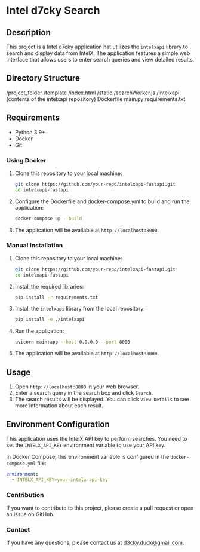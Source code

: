 # Intel d7cky Search

## Description
This project is a Intel d7cky application hat utilizes the `intelxapi` library to search and display data from IntelX. The application features a simple web interface that allows users to enter search queries and view detailed results.

## Directory Structure
/project_folder
/template
/index.html
/static
/searchWorker.js
/intelxapi
(contents of the intelxapi repository)
Dockerfile
main.py
requirements.txt

## Requirements
- Python 3.9+
- Docker
- Git

### Using Docker

1. Clone this repository to your local machine:
    ```sh
    git clone https://github.com/your-repo/intelxapi-fastapi.git
    cd intelxapi-fastapi
    ```

2. Configure the Dockerfile and docker-compose.yml to build and run the application:
    ```sh
    docker-compose up --build
    ```

3. The application will be available at `http://localhost:8000`.

### Manual Installation

1. Clone this repository to your local machine:
    ```sh
    git clone https://github.com/your-repo/intelxapi-fastapi.git
    cd intelxapi-fastapi
    ```

2. Install the required libraries:
    ```sh
    pip install -r requirements.txt
    ```

3. Install the `intelxapi` library from the local repository:
    ```sh
    pip install -e ./intelxapi
    ```

4. Run the application:
    ```sh
    uvicorn main:app --host 0.0.0.0 --port 8000
    ```

5. The application will be available at `http://localhost:8000`.

## Usage

1. Open `http://localhost:8000` in your web browser.
2. Enter a search query in the search box and click `Search`.
3. The search results will be displayed. You can click `View Details` to see more information about each result.

## Environment Configuration

This application uses the IntelX API key to perform searches. You need to set the `INTELX_API_KEY` environment variable to use your API key.

In Docker Compose, this environment variable is configured in the `docker-compose.yml` file:
```yaml
environment:
  - INTELX_API_KEY=your-intelx-api-key
```

### Contribution

If you want to contribute to this project, please create a pull request or open an issue on GitHub.

### Contact

If you have any questions, please contact us at d3cky.duck@gmail.com.